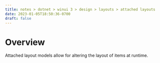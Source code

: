 ```yaml
---
title: notes > dotnet > winui 3 > design > layouts > attached layouts
date: 2023-01-05T18:50:36-0700
draft: false
---
```

# Overview
Attached layout models allow for altering the layout of items at runtime.
